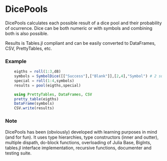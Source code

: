 # DicePools

DicePools calculates each possible result of a dice pool and their probability of ocurrence. Dice can be both numeric or with symbols and combining both is also possible.

Results is Tables.jl compliant and can be easily converted to DataFrames, CSV, PrettyTables, etc.

### Example 
```julia
    eigths = roll(1:3,d8)
    symbols = SymbolDice([["Success"],["Blank"]],[2,4],"Symbol") # 2 success and 4 blanks
    special = roll(1:4,symbols)
    results = pool(eigths,special)

    using PrettyTables, DataFrames, CSV
    pretty_table(eigths)
    DataFrame(symbols)
    CSV.write(results)
```

### Note

DicePools has been (obviously) developed with learning purposes in mind (and for fun). It uses type hierarchies, type constructors (inner and outter), multiple dispath, do-block functions, overloading of Julia Base, BigInts, tables.jl interface implementation, recursive functions, documenter and testing suite.
